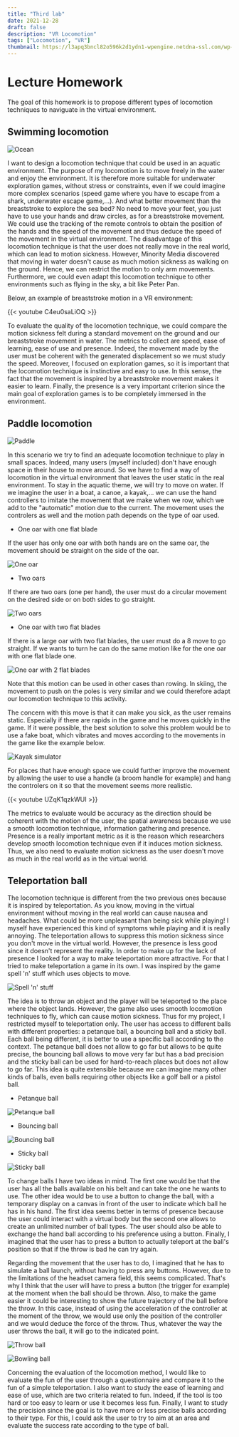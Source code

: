 ```yaml
---
title: "Third lab"
date: 2021-12-28
draft: false
description: "VR Locomotion"
tags: ["Locomotion", "VR"]
thumbnail: https://l3apq3bncl82o596k2d1ydn1-wpengine.netdna-ssl.com/wp-content/uploads/2019/06/KATloco_5.jpg
---
```


# Lecture Homework


The goal of this homework is to propose different types of locomotion techniques to naviguate in the virtual environment.

## Swimming locomotion

![Ocean](https://cdn.akamai.steamstatic.com/steam/apps/422760/ss_0bf5988da6f464d136e1f1e92506f8a71907f9d7.1920x1080.jpg?t=1517860245 "Ocean")


I want to design a locomotion technique that could be used in an aquatic environment. 
The purpose of my locomotion is to move freely in the water and enjoy the environment. 
It is therefore more suitable for underwater exploration games, without stress or constraints, 
even if we could imagine more complex scenarios (speed game where you have to escape from a shark, underwater escape game,...). 
And what better movement than the breaststroke to explore the sea bed? No need to move your feet, you just have to use your hands and draw circles, as for a breaststroke movement. 
We could use the tracking of the remote controls to obtain the position of the hands and the speed of the movement and thus deduce the speed of the movement in the virtual environment. 
The disadvantage of this locomotion technique is that the user does not really move in the real world, which can lead to motion sickness. 
However, Minority Media discovered that moving in water doesn't cause as much motion sickness as walking on the ground. Hence, we can restrict the motion to only arm movements. 
Furthermore, we could even adapt this locomotion technique to other environments such as flying in the sky, a bit like Peter Pan. 

Below, an example of breaststroke motion in a VR environment:

{{< youtube C4eu0saLiOQ >}}

To evaluate the quality of the locomotion technique, we could compare the motion sickness felt during a standard movement on the ground and our breaststroke movement in water. 
The metrics to collect are speed, ease of learning, ease of use and presence. Indeed, the movement made by the user must be coherent with the generated displacement so we must study the speed. 
Moreover, I focused on exploration games, so it is important that the locomotion technique is instinctive and easy to use. 
In this sense, the fact that the movement is inspired by a breaststroke movement makes it easier to learn. 
Finally, the presence is a very important criterion since the main goal of exploration games is to be completely immersed in the environment.


## Paddle locomotion

![Paddle](https://www.realite-virtuelle.com/wp-content/uploads/2021/07/Kayak_VR_image3-1024x576-1.jpg "Paddle")

In this scenario we try to find an adequate locomotion technique to play in small spaces. Indeed, many users (myself included) don't have enough space in their house to move around. 
So we have to find a way of locomotion in the virtual environment that leaves the user static in the real environment. To stay in the aquatic theme, we will try to move on water. 
If we imagine the user in a boat, a canoe, a kayak,... we can use the hand controllers to imitate the movement that we make when we row, which we add to the "automatic" motion due to the current. 
The movement uses the controlers as well and the motion path depends on the type of oar used. 

- One oar with one flat blade

If the user has only one oar with both hands are on the same oar, the movement should be straight on the side of the oar. 

![One oar](https://cdn.dribbble.com/users/230073/screenshots/3780396/kayak8.gif "One oar")

- Two oars

If there are two oars (one per hand), the user must do a circular movement on the desired side or on both sides to go straight. 

![Two oars](https://mir-s3-cdn-cf.behance.net/project_modules/fs/3ae4f472574477.5bec032ec5810.gif "Two oars")

- One oar with two flat blades

If there is a large oar with two flat blades, the user must do a 8 move to go straight. If we wants to turn he can do the same motion like for the one oar with one flat blade one. 

![One oar with 2 flat blades](https://i.pinimg.com/originals/ef/d8/16/efd816c1af96ef7b6e0196e3eecaba89.gif "One oar with 2 flat blades")

Note that this motion can be used in other cases than rowing. In skiing, the movement to push on the poles is very similar and we could therefore adapt our locomotion technique to this activity.

The concern with this move is that it can make you sick, as the user remains static. Especially if there are rapids in the game and he moves quickly in the game. 
If it were possible, the best solution to solve this problem would be to use a fake boat, which vibrates and moves according to the movements in the game like the example below.

![Kayak simulator](https://www.vr-show.fr/wp-content/uploads/2020/01/Animation-simulateur-Kayak-VR.jpg "Kayak simulator")

For places that have enough space we could further improve the movement by allowing the user to use a handle (a broom handle for example) and hang the controlers on it so that the movement seems more realistic. 

{{< youtube UZqK1qzkWUI >}}

The metrics to evaluate would be accuracy as the direction should be coherent with the motion of the user, the spatial awareness because we use a smooth locomotion technique,
information gathering and presence. Presence is a really important metric as it is the reason which researchers develop smooth locomotion technique even if it induces 
motion sickness. Thus, we also need to evaluate motion sickness as the user doesn't move as much in the real world as in the virtual world.


## Teleportation ball

The locomotion technique is different from the two previous ones because it is inspired by teleportation. 
As you know, moving in the virtual environment without moving in the real world can cause nausea and headaches. 
What could be more unpleasant than being sick while playing! I myself have experienced this kind of symptoms while playing and it is really annoying.
The teleportation allows to suppress this motion sickness since you don't move in the virtual world. However, the presence is less good since it doesn't represent the reality. 
In order to make up for the lack of presence I looked for a way to make teleportation more attractive. For that I tried to make teleportation a game in its own. 
I was inspired by the game spell 'n' stuff which uses objects to move. 


![Spell 'n' stuff](http://lbertrand417.github.io/IGD301-blog/spell_n_stuff.gif)


The idea is to throw an object and the player will be teleported to the place where the object lands. 
However, the game also uses smooth locomotion techniques to fly, which can cause motion sickness. Thus for my project, I restricted myself to teleportation only. 
The user has access to different balls with different properties: a petanque ball, a bouncing ball and a sticky ball. Each ball being different, 
it is better to use a specific ball according to the context. The petanque ball does not allow to go far but allows to be quite precise, 
the bouncing ball allows to move very far but has a bad precision and the sticky ball can be used for hard-to-reach places but does not allow to go far. 
This idea is quite extensible because we can imagine many other kinds of balls, even balls requiring other objects like a golf ball or a pistol ball. 

- Petanque ball

![Petanque ball](http://lbertrand417.github.io/IGD301-blog/petanque_ball.gif)

- Bouncing ball

![Bouncing ball](http://lbertrand417.github.io/IGD301-blog/bouncing_ball_compresse.gif)

- Sticky ball

![Sticky ball](http://lbertrand417.github.io/IGD301-blog/sticky_ball_compresse.gif)

To change balls I have two ideas in mind. The first one would be that the user has all the balls available on his belt and can take the one he wants to use. 
The other idea would be to use a button to change the ball, with a temporary display on a canvas in front of the user to indicate which ball he has in his hand. 
The first idea seems better in terms of presence because the user could interact with a virtual body but the second one allows to create an unlimited number of ball types. 
The user should also be able to exchange the hand ball according to his preference using a button.
Finally, I imagined that the user has to press a button to actually teleport at the ball's position so that if the throw is bad he can try again.

Regarding the movement that the user has to do, I imagined that he has to simulate a ball launch, without having to press any buttons. 
However, due to the limitations of the headset camera field, this seems complicated. That's why I think that the user will have to press a button 
(the trigger for example) at the moment when the ball should be thrown. Also, to make the game easier it could be interesting to show the future trajectory of the ball before the throw. 
In this case, instead of using the acceleration of the controller at the moment of the throw, we would use only the position of the controller and we would deduce the force of the throw. 
Thus, whatever the way the user throws the ball, it will go to the indicated point.

![Throw ball](http://lbertrand417.github.io/IGD301-blog/throw_ball.gif)

![Bowling ball](http://lbertrand417.github.io/IGD301-blog/bowling.gif)

Concerning the evaluation of the locomotion method, I would like to evaluate the fun of the user through a questionnaire and compare it to the fun of a simple teleportation. 
I also want to study the ease of learning and ease of use, which are two criteria related to fun. Indeed, if the tool is too hard or too easy to learn or use it becomes less fun. 
Finally, I want to study the precision since the goal is to have more or less precise balls according to their type. 
For this, I could ask the user to try to aim at an area and evaluate the success rate according to the type of ball.

